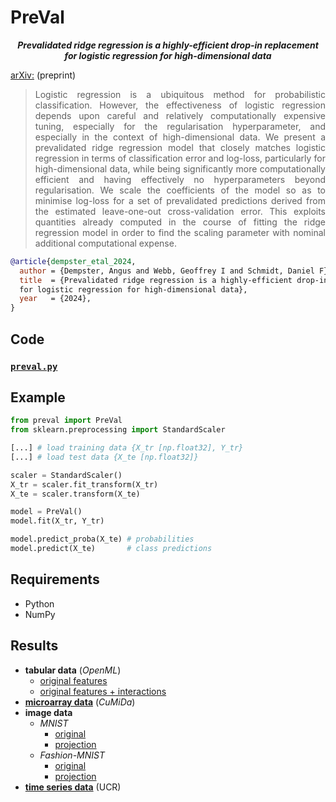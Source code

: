 # PreVal

<div align="center"><b><i>Prevalidated ridge regression is a highly-efficient drop-in replacement<br>for logistic regression for high-dimensional data</b></i></div>

[arXiv:](https://arxiv.org/) (preprint)

> <div align="justify">Logistic regression is a ubiquitous method for probabilistic classification. However, the effectiveness of logistic regression depends upon careful and relatively computationally expensive tuning, especially for the regularisation hyperparameter, and especially in the context of high-dimensional data. We present a prevalidated ridge regression model that closely matches logistic regression in terms of classification error and log-loss, particularly for high-dimensional data, while being significantly more computationally efficient and having effectively no hyperparameters beyond regularisation. We scale the coefficients of the model so as to minimise log-loss for a set of prevalidated predictions derived from the estimated leave-one-out cross-validation error. This exploits quantities already computed in the course of fitting the ridge regression model in order to find the scaling parameter with nominal additional computational expense.</div>

```bibtex
@article{dempster_etal_2024,
  author = {Dempster, Angus and Webb, Geoffrey I and Schmidt, Daniel F},
  title  = {Prevalidated ridge regression is a highly-efficient drop-in replacement
  for logistic regression for high-dimensional data},
  year   = {2024},
}
```

## Code

### [`preval.py`](./code/preval.py)

## Example

```python
from preval import PreVal
from sklearn.preprocessing import StandardScaler

[...] # load training data {X_tr [np.float32], Y_tr}
[...] # load test data {X_te [np.float32]}

scaler = StandardScaler()
X_tr = scaler.fit_transform(X_tr)
X_te = scaler.transform(X_te)

model = PreVal()
model.fit(X_tr, Y_tr)

model.predict_proba(X_te) # probabilities
model.predict(X_te)       # class predictions
```

## Requirements

* Python
* NumPy

## Results

* **tabular data** (*OpenML*)
    * [original features](./results/openml_original.csv)
    * [original features + interactions](./results/openml_interactions.csv)
* [**microarray data**](./results/cumida.csv) (*CuMiDa*)
* **image data**
    * *MNIST*
        * [original](./results/mnist_original.csv)
        * [projection](./results/mnist_projection.csv)
    * *Fashion-MNIST*
        * [original](./results/fashion-mnist_original.csv)
        * [projection](./results/fashion-mnist_projection.csv)
* [**time series data**](./results/ucr.csv) (UCR)